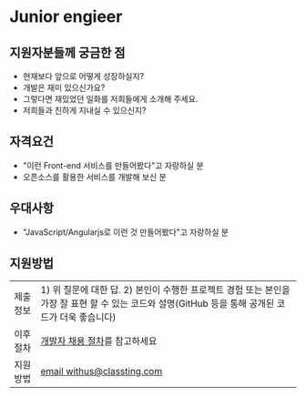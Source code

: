 # Junior engieer


## 지원자분들께 궁금한 점

* 현재보다 앞으로 어떻게 성장하실지?
* 개발은 재미 있으신가요?
* 그렇다면 재밌었던 일화를 저희들에게 소개해 주세요.
* 저희들과 친하게 지내실 수 있으신지?

## 자격요건

* "이런 Front-end 서비스를 만들어봤다"고 자랑하실 분
* 오픈소스를 활용한 서비스를 개발해 보신 분

## 우대사항
* "JavaScript/Angularjs로 이런 것 만들어봤다"고 자랑하실 분

## 지원방법

|     |            |
|-----|------------|
| 제출 정보 | 1) 위 질문에 대한 답. 2) 본인이 수행한 프로젝트 경험 또는 본인을 가장 잘 표현 할 수 있는 코드와 설명(GitHub 등을 통해 공개된 코드가 더욱 좋습니다) |
| 이후 절차	| [개발자 채용 절차](/README.md#recruit-process)를 참고하세요 |
| 지원방법 | [email withus@classting.com](mailto:withus@classting.com) |
